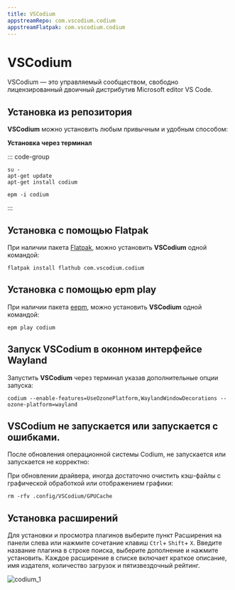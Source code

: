 ```yaml
---
title: VSCodium
appstreamRepo: com.vscodium.codium
appstreamFlatpak: com.vscodium.codium
---
```


# VSCodium

VSCodium — это управляемый сообществом, свободно лицензированный двоичный дистрибутив Microsoft editor VS Code.

## Установка из репозитория

**VSCodium** можно установить любым привычным и удобным способом:

**Установка через терминал**

::: code-group

```shell[apt-get]
su -
apt-get update
apt-get install codium
```
```shell[epm]
epm -i codium
```
:::

## Установка c помощью Flatpak <Badge type="danger" text="Неофициальная сборка" />

При наличии пакета [Flatpak](/flatpak), можно установить **VSCodium** одной командой:

```shell
flatpak install flathub com.vscodium.codium
```

<!--@include: ./parts/install/software-flatpak.md-->

## Установка c помощью epm play <Badge type="danger" text="Неофициальная сборка" />

При наличии пакета [eepm](/epm), можно установить **VSCodium** одной командой:

```shell
epm play codium
```

## Запуск VSCodium в оконном интерфейсе Wayland

Запустить **VSCodium** через терминал указав дополнительные опции запуска:

```shell
codium --enable-features=UseOzonePlatform,WaylandWindowDecorations --ozone-platform=wayland

```

## VSCodium не запускается или запускается с ошибками.

После обновления операционной системы Сodium, не запускается или запускается не корректно:

При обновлении драйвера, иногда достаточно очистить кэш-файлы с графической обработкой или отображением графики:

```shell
rm -rfv .config/VSCodium/GPUCache
```

## Установка расширений

Для установки и просмотра плагинов выберите пункт Расширения на панели слева или нажмите сочетание клавиш `Ctrl`+ `Shift`+ `X`.
Введите название плагина в строке поиска, выберите дополнение и нажмите установить.
Каждое расширение в списке включает краткое описание, имя издателя, количество загрузок и пятизвездочный рейтинг.

![codium_1](/codium/codium_1.gif)
